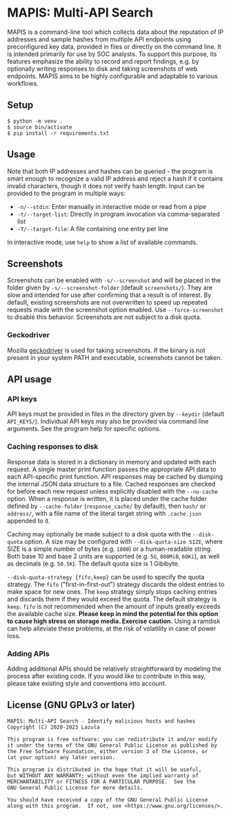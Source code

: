 # MAPIS: Multi-API Search

MAPIS is a command-line tool which collects data about the reputation of IP
addresses and sample hashes from multiple API endpoints using preconfigured key
data, provided in files or directly on the command line. It is intended
primarily for use by SOC analysts. To support this purpose, its features
emphasize the ability to record and report findings, e.g. by optionally
writing responses to disk and taking screenshots of web endpoints. MAPIS aims
to be highly configurable and adaptable to various workflows.

## Setup

```
$ python -m venv .
$ source bin/activate
$ pip install -r requirements.txt
```

## Usage

Note that both IP addresses and hashes can be queried - the program is smart
enough to recognize a valid IP address and reject a hash if it contains invalid
characters, though it does not verify hash length. Input can be provided to the
program in multiple ways:

* `-n/--stdin`: Enter manually in interactive mode or read from a pipe
* `-t/--target-list`: Directly in program invocation via comma-separated list
* `-T/--target-file`: A file containing one entry per line

In interactive mode, use `help` to show a list of available commands.

## Screenshots

Screenshots can be enabled with `-s/--screenshot` and will be placed in the
folder given by `-s/--screenshot-folder` (default `screenshots/`). They are
slow and intended for use after confirming that a result is of interest. By
default, existing screenshots are not overwritten to speed up repeated requests
made with the screenshot option enabled. Use `--force-screenshot` to disable
this behavior. Screenshots are not subject to a disk quota.

### Geckodriver

Mozilla [geckodriver](https://github.com/mozilla/geckodriver/releases) is used
for taking screenshots. If the binary is not present in your system PATH and
executable, screenshots cannot be taken.

## API usage

### API keys

API keys must be provided in files in the directory given by `--keydir`
(default `API_KEYS/`). Individual API keys may also be provided via command
line arguments. See the program help for specific options.

### Caching responses to disk

Response data is stored in a dictionary in memory and updated with each
request. A single master print function passes the appropriate API data to each
API-specific print function. API responses may be cached by dumping the
internal JSON data structure to a file. Cached responses are checked for before
each new request unless explicitly disabled with the `--no-cache` option. When
a response is written, it is placed under the cache folder defined by
`--cache-folder` (`response_cache/` by default), then `hash/` or `address/`,
with a file name of the literal target string with `.cache.json` appended to it.

Caching may optionally be made subject to a disk quota with the `--disk-quota`
option. A size may be configured with `--disk-quota-size SIZE`, where SIZE is a
simple number of bytes (e.g. `1000`) or a human-readable string. Both base 10
and base 2 units are supported (e.g. `5G`, `800MiB`, `60Ki`), as well as
decimals (e.g. `50.5K`). The default quota size is 1 Gibibyte.

`--disk-quota-strategy {fifo,keep}` can be used to specify the quota strategy.
The `fifo` ("first-in-first-out") strategy discards the oldest entries to make
space for new ones. The `keep` strategy simply stops caching entries and
discards them if they would exceed the quota. The default strategy is `keep`.
`fifo` is not recommended when the amount of inputs greatly exceeds the
available cache size. **Please keep in mind the potential for this option to
cause high stress on storage media. Exercise caution.** Using a ramdisk can
help alleviate these problems, at the risk of volatility in case of power loss.

### Adding APIs

Adding additional APIs should be relatively straightforward by modeling the
process after existing code. If you would like to contribute in this way,
please take existing style and conventions into account.

## License (GNU GPLv3 or later)

    MAPIS: Multi-API Search - Identify malicious hosts and hashes
    Copyright (C) 2020-2023 Lazula

    This program is free software: you can redistribute it and/or modify
    it under the terms of the GNU General Public License as published by
    the Free Software Foundation, either version 3 of the License, or
    (at your option) any later version.

    This program is distributed in the hope that it will be useful,
    but WITHOUT ANY WARRANTY; without even the implied warranty of
    MERCHANTABILITY or FITNESS FOR A PARTICULAR PURPOSE.  See the
    GNU General Public License for more details.

    You should have received a copy of the GNU General Public License
    along with this program.  If not, see <https://www.gnu.org/licenses/>.
